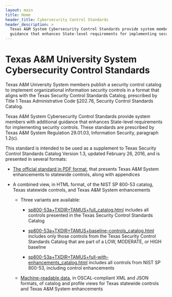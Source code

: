 ```yaml
---
layout: main
title: Home
header_title: Cybersecurity Control Standards
header_description: >
  Texas A&M System Cybersecurity Control Standards provide system members with additional
  guidance that enhances State-level requirements for implementing security controls.
---
```

# Texas A&M University System Cybersecurity Control Standards

Texas A&M University System members publish a security control catalog to implement organizational information security controls in a format that aligns with the Texas Security Control Standards Catalog, prescribed by Title 1 Texas Administrative Code §202.76, Security Control Standards Catalog.

Texas A&M System Cybersecurity Control Standards provide system members with additional guidance that enhances State-level requirements for implementing security controls. These standards are prescribed by Texas A&M System Regulation 29.01.03, Information Security, paragraph 1.2(c).

This standard is intended to be used as a supplement to Texas Security Control Standards Catalog Version 1.3, updated February 26, 2016, and is presented in several formats:

  - [The official standard in PDF format](static/tamus-control-standards.pdf), that presents Texas A&M System enhancements to statewide controls, along with appendices

  - A combined view, in HTML format, of the NIST SP 800-53 catalog, Texas statewide controls, and Texas A&M System enhancements

    - Three variants are available:

        - [sp800-53a+TXDIR+TAMUS+full_catalog.html](static/sp800-53a+TXDIR+TAMUS+full_catalog.html) includes all controls presented in the Texas Security Control Standards Catalog

        - [sp800-53a+TXDIR+TAMUS+baseline-controls_catalog.html](static/sp800-53a+TXDIR+TAMUS+baseline-controls_catalog.html) includes only those controls from the Texas Security Control Standards Catalog that are part of a LOW, MODERATE, or HIGH baseline

        - [sp800-53a+TXDIR+TAMUS+full-with-enhancements_catalog.html](static/sp800-53a+TXDIR+TAMUS+full-with-enhancements_catalog.html) includes all controls from NIST SP 800-53, including control enhancements

    - [Machine-readable data](https://github.com/tamuscyber/tamus-control-standards/tree/master/content), in OSCAL-compliant XML and JSON formats, of catalog and profile views for Texas statewide controls and Texas A&M System enhancements
